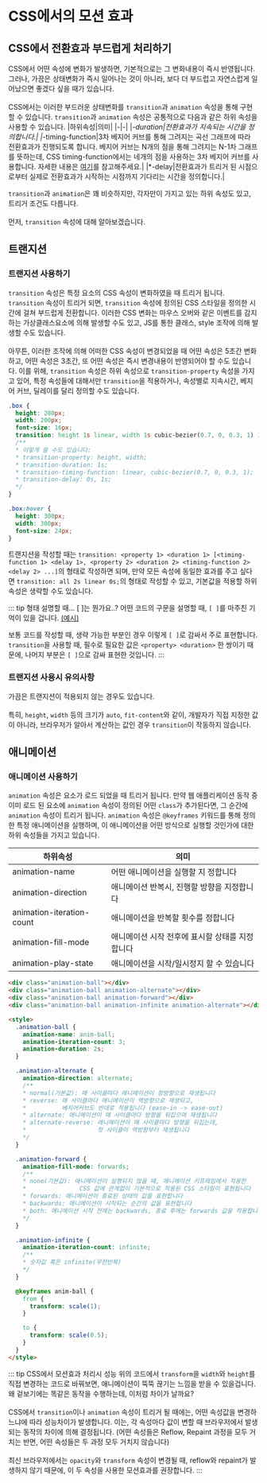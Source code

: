 # CSS에서의 모션 효과

## CSS에서 전환효과 부드럽게 처리하기

CSS에서 어떤 속성에 변화가 발생하면, 기본적으로는 그 변화내용이 즉시 반영됩니다. 그러나, 가끔은 상태변화가 즉시 일어나는 것이 아니라, 보다 더 부드럽고 자연스럽게 일어났으면 좋겠다 싶을 때가 있습니다.  
<br />
CSS에서는 이러한 부드러운 상태변화를 `transition`과 `animation` 속성을 통해 구현할 수 있습니다. `transition`과 `animation` 속성은 공통적으로 다음과 같은 하위 속성을 사용할 수 있습니다.
|하위속성|의미|
|-|-|
|*-duration|전환효과가 지속되는 시간을 정의합니다.|
|*-timing-function|3차 베지어 커브를 통해 그려지는 곡선 그래프에 따라 전환효과가 진행되도록 합니다. 베지어 커브는 N개의 점을 통해 그려지는 N-1차 그래프를 뜻하는데, CSS timing-function에서는 네개의 점을 사용하는 3차 베지어 커브를 사용합니다. 자세한 내용은 [여기](https://ko.javascript.info/bezier-curve)를 참고해주세요.|
|*-delay|전환효과가 트리거 된 시점으로부터 실제로 전환효과가 시작하는 시점까지 기다리는 시간을 정의합니다.|

`transition`과 `animation`은 꽤 비슷하지만, 각자만이 가지고 있는 하위 속성도 있고, 트리거 조건도 다릅니다.  
<br />
먼저, `transition` 속성에 대해 알아보겠습니다.  

## 트랜지션

### 트랜지션 사용하기

`transition` 속성은 특정 요소의 CSS 속성이 변화하였을 때 트리거 됩니다. `transition` 속성이 트리거 되면, `transition` 속성에 정의된 CSS 스타일을 정의한 시간에 걸쳐 부드럽게 전환합니다. 이러한 CSS 변화는 마우스 오버와 같은 이벤트를 감지하는 가상클래스요소에 의해 발생할 수도 있고, JS를 통한 클래스, style 조작에 의해 발생할 수도 있습니다.  
<br />
아무튼, 이러한 조작에 의해 어떠한 CSS 속성이 변경되었을 때 어떤 속성은 5초간 변화하고, 어떤 속성은 3초간, 또 어떤 속성은 즉시 변경내용이 반영되어야 할 수도 있습니다. 이를 위해, `transition` 속성은 하위 속성으로 `transition-property` 속성을 가지고 있어, 특정 속성들에 대해서만 `transition`을 적용하거나, 속성별로 지속시간, 베지어 커브, 딜레이를 달리 정의할 수도 있습니다.  

```css
.box {
  height: 200px;
  width: 200px;
  font-size: 16px;
  transition: height 1s linear, width 1s cubic-bezier(0.7, 0, 0.3, 1) 1s;
  /**
  * 이렇게 쓸 수도 있습니다:
  * transition-property: height, width;
  * transition-duration: 1s;
  * transition-timing-function: linear, cubic-bezier(0.7, 0, 0.3, 1);
  * transition-delay: 0s, 1s;
  */
}

.box:hover {
  height: 300px;
  width: 300px;
  font-size: 24px;
}
```

<Example mode="transition" />

트랜지션을 작성할 때는 `transition: <property 1> <duration 1> [<timing-function 1> <delay 1>, <property 2> <duration 2> <timing-function 2> <delay 2> ...]`의 형태로 작성하면 되며, 만약 모든 속성에 동일한 효과를 주고 싶다면 `transition: all 2s linear 0s;`의 형태로 작성할 수 있고, 기본값을 적용할 하위속성은 생략할 수도 있습니다.  

::: tip 형태 설명할 때... [ ]는 뭔가요..?
어떤 코드의 구문을 설명할 때, `[ ]`를 마주친 기억이 있을 겁니다. [(예시)](https://developer.mozilla.org/ko/docs/Web/API/EventTarget/addEventListener)  

보통 코드를 작성할 때, 생략 가능한 부분인 경우 이렇게 `[ ]`로 감싸서 주로 표현합니다. `transition`을 사용할 때, 필수로 필요한 값은 `<property> <duration>` 한 쌍이기 때문에, 나머지 부분은 `[ ]`으로 감싸 표현한 것입니다.
:::

### 트랜지션 사용시 유의사항

가끔은 트랜지션이 적용되지 않는 경우도 있습니다.  
<br />
특히, `height`, `width` 등의 크기가 `auto`, `fit-content`와 같이, 개발자가 직접 지정한 값이 아니라, 브라우저가 알아서 계산하는 값인 경우 `transition`이 작동하지 않습니다.

## 애니메이션

### 애니메이션 사용하기

`animation` 속성은 요소가 로드 되었을 때 트리거 됩니다. 만약 웹 애플리케이션 동작 중 이미 로드 된 요소에 `animation` 속성이 정의된 어떤 `class`가 추가된다면, 그 순간에 `animation` 속성이 트리거 됩니다. `animation` 속성은 `@keyframes` 키워드를 통해 정의한 특정 애니메이션을 실행하며, 이 애니메이션을 어떤 방식으로 실행할 것인가에 대한 하위 속성들을 가지고 있습니다.

|하위속성|의미|
|-|-|
|animation-name|어떤 애니메이션을 실행할 지 정합니다|
|animation-direction|애니메이션 반복시, 진행할 방향을 지정합니다|
|animation-iteration-count|애니메이션을 반복할 횟수를 정합니다|
|animation-fill-mode|애니메이션 시작 전후에 표시할 상태를 지정합니다|
|animation-play-state|애니메이션을 시작/일시정지 할 수 있습니다|

```html
<div class="animation-ball"></div>
<div class="animation-ball animation-alternate"></div>
<div class="animation-ball animation-forward"></div>
<div class="animation-ball animation-infinite animation-alternate"></div>

<style>
  .animation-ball {
    animation-name: anim-ball;
    animation-iteration-count: 3;
    animation-duration: 2s;
  }

  .animation-alternate {
    animation-direction: alternate;
    /** 
    * normal(기본값): 매 사이클마다 애니메이션이 정방향으로 재생됩니다
    * reverse: 매 사이클마다 애니메이션이 역방향으로 재생되고,
    *          베지어커브도 반대로 적용됩니다 (ease-in -> ease-out)
    * alternate: 애니메이션이 매 사이클마다 방향을 뒤집으며 재생됩니다
    * alternate-reverse: 애니메이션이 매 사이클마다 방향을 뒤집는데, 
    *                    첫 사이클이 역방향부터 재생됩니다
    */
  }

  .animation-forward {
    animation-fill-mode: forwards;
    /**
    * none(기본값): 애니메이션이 실행되지 않을 때, 애니메이션 키프레임에서 적용한
    *               CSS 값에 관계없이 기본적으로 적용된 CSS 스타일이 표현됩니다
    * forwards: 애니메이션이 종료된 상태의 값을 표현합니다
    * backwards: 애니메이션이 시작되는 순간의 값을 표현합니다
    * both: 애니메이션 시작 전에는 backwards, 종료 후에는 forwards 값을 적용합니다
    */
  }

  .animation-infinite {
    animation-iteration-count: infinite;
    /** 
    * 숫자값 혹은 infinite(무한반복)
    */
  }

  @keyframes anim-ball {
    from {
      transform: scale(1);
    }

    to {
      transform: scale(0.5);
    }
  }
</style>
```

<Example mode="animation" />

::: tip CSS에서 모션효과 처리시 성능
위의 코드에서 `transform`을 `width`와 `height`를 직접 변경하는 코드로 바꿔보면, 애니메이션이 뚝뚝 끊기는 느낌을 받을 수 있을겁니다. 왜 겉보기에는 똑같은 동작을 수행하는데, 이처럼 차이가 날까요?  
<br />
CSS에서 `transition`이나 `animation` 속성이 트리거 될 때에는, 어떤 속성값을 변경하느냐에 따라 성능차이가 발생합니다. 이는, 각 속성마다 값이 변할 때 브라우저에서 발생되는 동작의 차이에 의해 결정됩니다. (어떤 속성들은 Reflow, Repaint 과정을 모두 거치는 반면, 어떤 속성들은 두 과정 모두 거치지 않습니다)  
<br />
최신 브라우저에서는 `opacity`와 `transform` 속성이 변경될 때, reflow와 repaint가 발생하지 않기 때문에, 이 두 속성을 사용한 모션효과를 권장합니다.
:::
